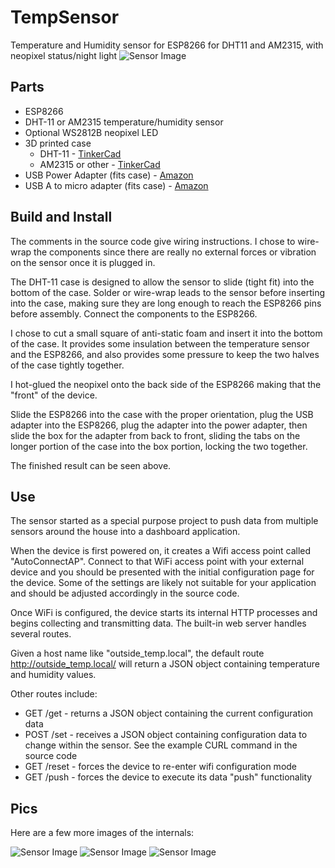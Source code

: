 # TempSensor
Temperature and Humidity sensor for ESP8266 for DHT11 and AM2315, with neopixel status/night light
![Sensor Image](/images/sensor.png)

## Parts
 * ESP8266
 * DHT-11 or AM2315 temperature/humidity sensor
 * Optional WS2812B neopixel LED
 * 3D printed case
   * DHT-11 - [TinkerCad](https://www.tinkercad.com/things/38Fy2z1DDXx)
   * AM2315 or other - [TinkerCad](https://www.tinkercad.com/things/fIHLzRDuMFG/)
 * USB Power Adapter (fits case) - [Amazon](https://www.amazon.com/gp/product/B07XMKHW8R/)
 * USB A to micro adapter (fits case) - [Amazon](https://www.amazon.com/gp/product/B00TAM0MZW/)
 
 ## Build and Install
 The comments in the source code give wiring instructions. I chose to wire-wrap the components since there
 are really no external forces or vibration on the sensor once it is plugged in.
 
 The DHT-11 case is designed to allow the sensor to slide (tight fit) into the bottom of the case. Solder or
 wire-wrap leads to the sensor before inserting into the case, making sure they are long enough to reach the
 ESP8266 pins before assembly. Connect the components to the ESP8266.
 
 I chose to cut a small square of anti-static foam and insert it into the bottom of the case. It provides some
 insulation between the temperature sensor and the ESP8266, and also provides some pressure to keep the
 two halves of the case tightly together.
 
 I hot-glued the neopixel onto the back side of the ESP8266 making that the "front" of the device.
 
 Slide the ESP8266 into the case with the proper orientation, plug the USB adapter into the ESP8266,
 plug the adapter into the power adapter, then slide the box for the adapter from back to front, sliding
 the tabs on the longer portion of the case into the box portion, locking the two together.
 
 The finished result can be seen above.
 
 ## Use
 The sensor started as a special purpose project to push data from multiple sensors around the house into
 a dashboard application. 
 
 When the device is first powered on, it creates a Wifi access point called "AutoConnectAP". Connect to that WiFi 
 access point with your external device and you should be presented with the initial configuration page for the device.
 Some of the settings are likely not suitable for your application and should be adjusted accordingly in the source code.
 
 Once WiFi is configured, the device starts its internal HTTP processes and begins collecting and transmitting data.
 The built-in web server handles several routes.
 
 Given a host name like "outside_temp.local", the default route http://outside_temp.local/ will return a JSON
 object containing temperature and humidity values.
 
 Other routes include:
 
  * GET /get - returns a JSON object containing the current configuration data
  * POST /set - receives a JSON object containing configuration data to change within the sensor. See the example
  CURL command in the source code
  * GET /reset - forces the device to re-enter wifi configuration mode
  * GET /push - forces the device to execute its data "push" functionality
  
## Pics
Here are a few more images of the internals:

![Sensor Image](/images/1.png)
![Sensor Image](/images/2.png)
![Sensor Image](/images/3.png)